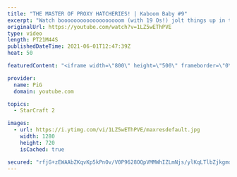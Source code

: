 ```yaml
---
title: "THE MASTER OF PROXY HATCHERIES! | Kaboom Baby #9"
excerpt: "Watch booooooooooooooooooom (with 19 Os!) jolt things up in this Zerg versus Protoss StarCraft 2 match. 🐷 Support PiG: https://www.pigstarcraft.com/support/  Check out her twitch: https://www.twitch.tv/booooooooooooooooooom/ -- 🐖 Watch live on https://www.twitch.tv/x5_pig 🎓 For coaching inquiries"
originalUrl: https://youtube.com/watch?v=1LZ5wEThPVE
type: video
length: PT21M44S
publishedDateTime: 2021-06-01T12:47:39Z
heat: 50

featuredContent: "<iframe width=\"800\" height=\"500\" frameborder=\"0\" src=\"https://www.youtube.com/embed/1LZ5wEThPVE\" allow=\"accelerometer; autoplay; encrypted-media; gyroscope; picture-in-picture\" allowfullscreen></iframe>"

provider:
  name: PiG
  domain: youtube.com

topics:
  - StarCraft 2

images:
  - url: https://i.ytimg.com/vi/1LZ5wEThPVE/maxresdefault.jpg
    width: 1280
    height: 720
    isCached: true

secured: "rfjG+zEWAAbZKqvKp5kPnOv/V0P9628OQpVMMWhIZLmNjs/ylKqLTlbZjkgmdU6/jBjhd2uuJ39DF6obUEbbpj272Q/cGFPiM+KJGajAQRRq5A/b5/C2uDm+vn0H8iyLkJFHZY7nN4/bVI2xlpHJ/6OdXK/nbez+q+N5j7BfdQiORWOK0hUGjh0eym0mQNZI5Sn+z9h/eAkkIjCVx5C3BQBq0L1ndAkoxdAbu0/5h4L5Y/VfAuPSo0moQqmVypqb6692yGrcNNoryY0VKFzAelS0xm37EVQaeXTQoiX+tvXlCapWaR55TD7toB5X70GPNfJrIlwnrbboXuom3Ya8LsfXyD+CCAmO7qe1aWc/AKHMV1z3p5r6EBwLqg/jZRYbYyBTgZksU6ZZSOy6nyejEgFcfdeqLsoIbJdzHxyiZVE=;pwFqLgJIuhmPAQ7KLJu0mQ=="
---
```


